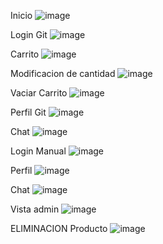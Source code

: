 Inicio
![image](https://github.com/Agusdelaa/Reestructuraci-n/assets/129866349/efb23771-f2e0-4fe9-ba6d-fd44fe3d5c99)

Login Git
![image](https://github.com/Agusdelaa/Reestructuraci-n/assets/129866349/9f46f937-e1da-4c81-9d12-1e7230aaf8cb)

Carrito
![image](https://github.com/Agusdelaa/Reestructuraci-n/assets/129866349/19b910a1-20ce-40ac-9908-19ee9664127f)

Modificacion de cantidad
![image](https://github.com/Agusdelaa/Reestructuraci-n/assets/129866349/2ce4811e-05e0-40d5-8943-5cbe892d1569)

Vaciar Carrito
![image](https://github.com/Agusdelaa/Reestructuraci-n/assets/129866349/ef86af11-e412-44b2-aba1-ef282faba9c4)

Perfil Git
![image](https://github.com/Agusdelaa/Reestructuraci-n/assets/129866349/aa6a83eb-187d-4dbb-9cd2-f2005f5174fb)

Chat
![image](https://github.com/Agusdelaa/Reestructuraci-n/assets/129866349/084542e5-0a8b-4d34-9120-36b2f6a97cc1)

Login Manual
![image](https://github.com/Agusdelaa/Reestructuraci-n/assets/129866349/99a063c1-f5b8-4e48-9b35-8588f5fc2c1f)

Perfil
![image](https://github.com/Agusdelaa/Reestructuraci-n/assets/129866349/f3df1670-2cd0-4428-9510-d8603f704af7)

Chat
![image](https://github.com/Agusdelaa/Reestructuraci-n/assets/129866349/79e7613a-566e-4f7c-8b35-83f83eb71780)

Vista admin
![image](https://github.com/Agusdelaa/Reestructuraci-n/assets/129866349/660b0606-a195-4504-9eed-d406d27eb81d)

ELIMINACION Producto
![image](https://github.com/Agusdelaa/Reestructuraci-n/assets/129866349/fc346482-dc04-466b-8745-13b0f505823a)




